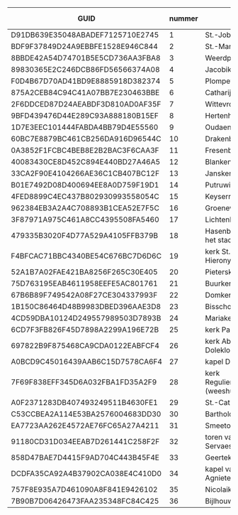 |GUID|nummer|Naam|Wikidata-ID|
|----| ---- | -- | -------- |
|D91DB639E35048ABADEF7125710E2745|1|St.-Jobsgasthuis|Q84356543|
|BDF9F37849D24A9EBBFE1528E946C844|2|St.-Martinusgasthuis|Q84710192|
|8BBDE42A54D74701B5E5CD736AA3FBA8|3|Weerdpoort| Q14518084|
|89830365E2C246DCB86FD56566374A08|4|Jacobikerk| Q1878995|
|F0D4B67D70AD41BD9E8885918D382374|5|Plompetoren| Q2593115|
|875A2CEB84C94C41A07BB7E230463BBE|6|Catharijnepoort| Q1904062|
|2F6DDCED87D24AEABDF3D810AD0AF35F|7|Wittevrouwenklooster| Q1900284|
|9BFD439476D44E289C93A888180B15EF|8|Hertenhuis|Q1955870|
|1D7E3EEC101444FABDA4BB79D4E55560|9|Oudaen| Q1820630|
|60BC7E8879BC461CB256DA916D96544C|10|Drakenburg| Q2340974|
|0A3852F1FCBC4BEB8E2B2BAC3F6CAA3F|11|Fresenburg| Q2459211|
|40083430CE8D452C894E440BD27A46A5|12|Blankenburg|Q7477626|
|33CA2F90E4104266AE36C1CB407BC12F|13|Janskerk| Q1682982|
|B01E7492D08D400694EE8A0D759F19D1|14|Putruwiel| Q2347538|
|4FED8899C4EC437B802930993558054C|15|Keyserrijck|Q84357528
|962384EB3A2A4C708893B1CEA52E7F5C|16|Groenewoude| Q1988915|
|3F87971A975C461A8CC4395508FA5460|17|Lichtenberg| Q2003640|
|479335B3020F4D77A529A4105FFB379B|18|Hasenberg (samen het stadhuis). |Q84750926|
|F4BFCAC71BBC4340BE54C676BC7D6D6C|19|kerk St.-Hieronymusgasthuis|Q84599956|
|52A1B7A02FAE421BA8256F265C30E405|20|Pieterskerk| Q2094317|
|75D763195EAB4611958EEFE5AC801761|21|Buurkerk| Q2150534|
|67B6B89F749542A08F27CE304337993F|22|Domkerk| Q936545|
|1B150C86464D48B9983DBED396AAE3D8|23|Bisschopshof|Q84595778|
|4CD59DBA10124D249557989503D7893B|24|Mariakerk| Q1896594|
|6CD7F3FB826F45D7898A2299A196E72B|25|kerk Paulusabdij| Q2269681|
|697822B9F875468CA9CDA0122EABFCF4|26|kerk Abraham Doleklooster|Q7476534|
|A0BCD9C45016439AAB6C15D7578CA6F4|27|kapel Duitse Huis| Q2434699|
|7F69F838EFF345D6A032FBA1FD35A2F9|28|kerk Regulierenklooster (weeshuis)|Q84549114|
|A0F2371283DB407493249511B4630FE1|29|St.-Catharinakerk| Q1627233|
|C53CCBEA2A114E53BA2576004683DD30|30|Bartholomeïgasthuis| Q2174025|
|EA7723AA262E4572AE76FC65A27A4211|31|Smeetoren| Q5347090|
|91180CD31D034EEAB7D261441C258F2F|32|toren van het St.-Servaesklooster|Q84543792|
|858D47BAE7D4415F9AD704C443B45F4E|33|Geertekerk| Q7476228|
|DCDFA35CA92A4B37902CA038E4C410D0|34|kapel van het St.-Agnietenklooster| Q24074969|
|757F8E935A7D461090A8F841E9426102|35|Nicolaikerk| Q2372424|
|7B90B7D06426473FAA235348FC84C425|36|Bijlhouwerstoren| Q13439353|
